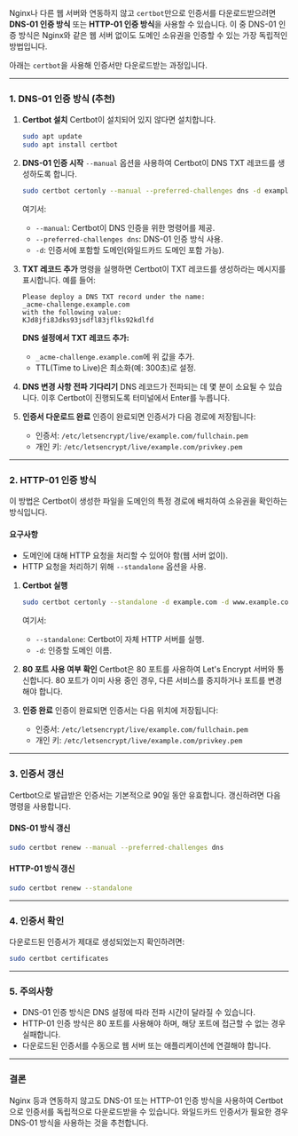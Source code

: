 Nginx나 다른 웹 서버와 연동하지 않고 `certbot`만으로 인증서를 다운로드받으려면 **DNS-01 인증 방식** 또는 **HTTP-01 인증 방식**을 사용할 수 있습니다. 이 중 DNS-01 인증 방식은 Nginx와 같은 웹 서버 없이도 도메인 소유권을 인증할 수 있는 가장 독립적인 방법입니다.

아래는 `certbot`을 사용해 인증서만 다운로드받는 과정입니다.

---

### **1. DNS-01 인증 방식 (추천)**
1. **Certbot 설치**
   Certbot이 설치되어 있지 않다면 설치합니다.

   ```bash
   sudo apt update
   sudo apt install certbot
   ```

2. **DNS-01 인증 시작**
   `--manual` 옵션을 사용하여 Certbot이 DNS TXT 레코드를 생성하도록 합니다.

   ```bash
   sudo certbot certonly --manual --preferred-challenges dns -d example.com -d *.example.com
   ```

   여기서:
   - `--manual`: Certbot이 DNS 인증을 위한 명령어를 제공.
   - `--preferred-challenges dns`: DNS-01 인증 방식 사용.
   - `-d`: 인증서에 포함할 도메인(와일드카드 도메인 포함 가능).

3. **TXT 레코드 추가**
   명령을 실행하면 Certbot이 TXT 레코드를 생성하라는 메시지를 표시합니다. 예를 들어:

   ```plaintext
   Please deploy a DNS TXT record under the name:
   _acme-challenge.example.com
   with the following value:
   KJd8jfi8Jdks93jsdfl83jflks92kdlfd
   ```

   **DNS 설정에서 TXT 레코드 추가:**
   - `_acme-challenge.example.com`에 위 값을 추가.
   - TTL(Time to Live)은 최소화(예: 300초)로 설정.

4. **DNS 변경 사항 전파 기다리기**
   DNS 레코드가 전파되는 데 몇 분이 소요될 수 있습니다. 이후 Certbot이 진행되도록 터미널에서 Enter를 누릅니다.

5. **인증서 다운로드 완료**
   인증이 완료되면 인증서가 다음 경로에 저장됩니다:
   - 인증서: `/etc/letsencrypt/live/example.com/fullchain.pem`
   - 개인 키: `/etc/letsencrypt/live/example.com/privkey.pem`

---

### **2. HTTP-01 인증 방식**
이 방법은 Certbot이 생성한 파일을 도메인의 특정 경로에 배치하여 소유권을 확인하는 방식입니다.

#### **요구사항**
- 도메인에 대해 HTTP 요청을 처리할 수 있어야 함(웹 서버 없이).
- HTTP 요청을 처리하기 위해 `--standalone` 옵션을 사용.

1. **Certbot 실행**
   ```bash
   sudo certbot certonly --standalone -d example.com -d www.example.com
   ```

   여기서:
   - `--standalone`: Certbot이 자체 HTTP 서버를 실행.
   - `-d`: 인증할 도메인 이름.

2. **80 포트 사용 여부 확인**
   Certbot은 80 포트를 사용하여 Let's Encrypt 서버와 통신합니다. 80 포트가 이미 사용 중인 경우, 다른 서비스를 중지하거나 포트를 변경해야 합니다.

3. **인증 완료**
   인증이 완료되면 인증서는 다음 위치에 저장됩니다:
   - 인증서: `/etc/letsencrypt/live/example.com/fullchain.pem`
   - 개인 키: `/etc/letsencrypt/live/example.com/privkey.pem`

---

### **3. 인증서 갱신**
Certbot으로 발급받은 인증서는 기본적으로 90일 동안 유효합니다. 갱신하려면 다음 명령을 사용합니다.

#### **DNS-01 방식 갱신**
```bash
sudo certbot renew --manual --preferred-challenges dns
```

#### **HTTP-01 방식 갱신**
```bash
sudo certbot renew --standalone
```

---

### **4. 인증서 확인**
다운로드된 인증서가 제대로 생성되었는지 확인하려면:

```bash
sudo certbot certificates
```

---

### **5. 주의사항**
- DNS-01 인증 방식은 DNS 설정에 따라 전파 시간이 달라질 수 있습니다.
- HTTP-01 인증 방식은 80 포트를 사용해야 하며, 해당 포트에 접근할 수 없는 경우 실패합니다.
- 다운로드된 인증서를 수동으로 웹 서버 또는 애플리케이션에 연결해야 합니다.

---

### **결론**
Nginx 등과 연동하지 않고도 DNS-01 또는 HTTP-01 인증 방식을 사용하여 Certbot으로 인증서를 독립적으로 다운로드받을 수 있습니다. 와일드카드 인증서가 필요한 경우 DNS-01 방식을 사용하는 것을 추천합니다.
